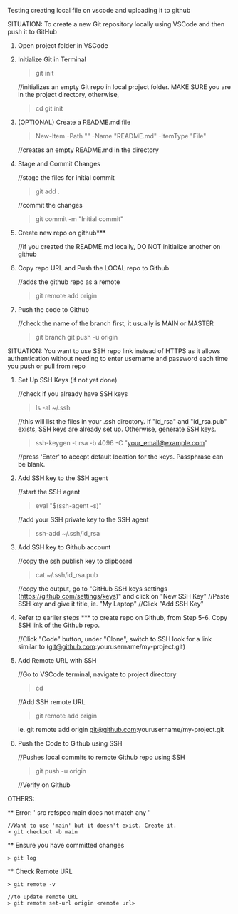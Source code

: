 Testing creating local file on vscode and uploading it to github


SITUATION: 
    To create a new Git repository locally using VSCode and then push it to GitHub

1) Open project folder in VSCode
2) Initialize Git in Terminal

    > git init

    //initializes an empty Git repo in local project folder. MAKE SURE you are in the project directory, otherwise,
    
    > cd <path>
    > git init

3) (OPTIONAL) Create a README.md file
    > New-Item -Path "<path to project>" -Name "README.md" -ItemType "File"

    //creates an empty README.md in the directory

4) Stage and Commit Changes

    //stage the files for initial commit
    > git add .

    //commit the changes
    > git commit -m "Initial commit"

5) Create new repo on github***
    
    //if you created the README.md locally, DO NOT initialize another on github

6) Copy repo URL and Push the LOCAL repo to Github

    //adds the github repo as a remote
    > git remote add origin <repo URL>

7) Push the code to Github

    //check the name of the branch first, it usually is MAIN or MASTER
    > git branch
    > git push -u origin <branch>


SITUATION:
    You want to use SSH repo link instead of HTTPS as it allows authentication without needing to enter username and password each time you push or pull from repo

1) Set Up SSH Keys (if not yet done)
    
    //check if you already have SSH keys
    > ls -al ~/.ssh

    //this will list the files in your .ssh directory. If "id_rsa" and "id_rsa.pub" exists, SSH keys are already set up. Otherwise, generate SSH keys.
    > ssh-keygen -t rsa -b 4096 -C "your_email@example.com"

    //press 'Enter' to accept default location for the keys. Passphrase can be blank.

2) Add SSH key to the SSH agent

    //start the SSH agent
    > eval "$(ssh-agent -s)"

    //add your SSH private key to the SSH agent
    > ssh-add ~/.ssh/id_rsa

3) Add SSH key to Github account

    //copy the ssh publish key to clipboard
    > cat ~/.ssh/id_rsa.pub

    //copy the output, go to "GitHub SSH keys settings (https://github.com/settings/keys)" and click on "New SSH Key"
    //Paste SSH key and give it title, ie. "My Laptop"
    //Click "Add SSH Key"

4) Refer to earlier steps *** to create repo on Github, from Step 5-6. Copy SSH link of the Github repo.

    //Click "Code" button, under "Clone", switch to SSH
    look for a link similar to (git@github.com:yourusername/my-project.git)

5) Add Remote URL with SSH

    //Go to VSCode terminal, navigate to project directory
    > cd <project path>

    //Add SSH remote URL
    > git remote add origin <SSH remote URL>

    ie. git remote add origin git@github.com:yourusername/my-project.git

6) Push the Code to Github using SSH

    //Pushes local commits to remote Github repo using SSH
    > git push -u origin <branch>

    //Verify on Github


OTHERS:

** Error:  ' src refspec main does not match any '

    //Want to use 'main' but it doesn't exist. Create it.
    > git checkout -b main

** Ensure you have committed changes

    > git log

** Check Remote URL

    > git remote -v

    //to update remote URL
    > git remote set-url origin <remote url>







